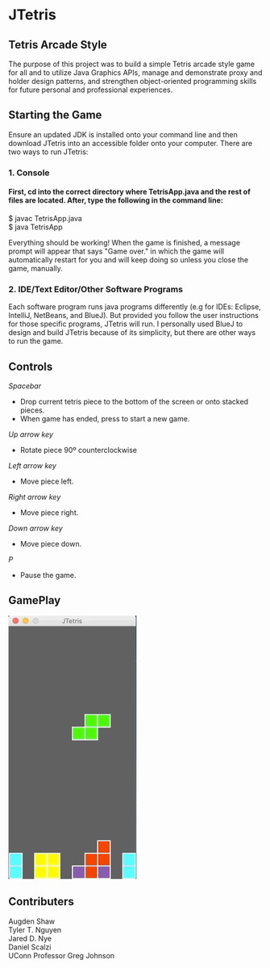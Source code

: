 # JTetris

## Tetris Arcade Style
The purpose of this project was to build a simple Tetris arcade style game for all and to utilize Java Graphics APIs, manage and demonstrate proxy and holder design patterns, and strengthen object-oriented programming skills for future personal and professional experiences.  

## Starting the Game
Ensure an updated JDK is installed onto your command line and then download JTetris into an accessible folder onto your computer. There are two ways to run JTetris:

### 1. Console 
#### First, cd into the correct directory where TetrisApp.java and the rest of files are located. After, type the following in the command line:
$ javac TetrisApp.java <br />
$ java TetrisApp <br />

Everything should be working! When the game is finished, a message prompt will appear that says "Game over." in which the game will automatically restart for you and will keep doing so unless you close the game, manually.

### 2. IDE/Text Editor/Other Software Programs
Each software program runs java programs differently (e.g for IDEs: Eclipse, IntelliJ, NetBeans, and BlueJ). But provided you follow the user instructions for those specific programs, JTetris will run. I personally used BlueJ to design and build JTetris because of its simplicity, but there are other ways to run the game.

## Controls
*Spacebar*  <br />
* Drop current tetris piece to the bottom of the screen or onto stacked pieces. <br />
* When game has ended, press to start a new game. <br />

*Up arrow key* <br />
* Rotate piece 90º counterclockwise

*Left arrow key* <br />
* Move piece left. <br />

*Right arrow key* <br />
* Move piece right. <br />

*Down arrow key* <br />
* Move piece down. <br />

*P* <br />
* Pause the game. <br />

## GamePlay
![](JTetrisgameplay.gif)

## Contributers
Augden Shaw <br />
Tyler T. Nguyen <br />
Jared D. Nye <br />
Daniel Scalzi <br />
UConn Professor Greg Johnson <br />


